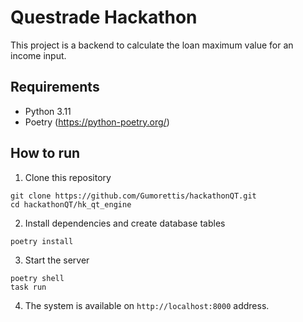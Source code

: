 # Questrade Hackathon

This project is a backend to calculate the loan maximum value for an income input.

## Requirements

- Python 3.11
- Poetry (https://python-poetry.org/)

## How to run

1) Clone this repository

```
git clone https://github.com/Gumorettis/hackathonQT.git
cd hackathonQT/hk_qt_engine
```

2) Install dependencies and create database tables

```
poetry install
```

3) Start the server

```
poetry shell
task run
```

4) The system is available on `http://localhost:8000` address.